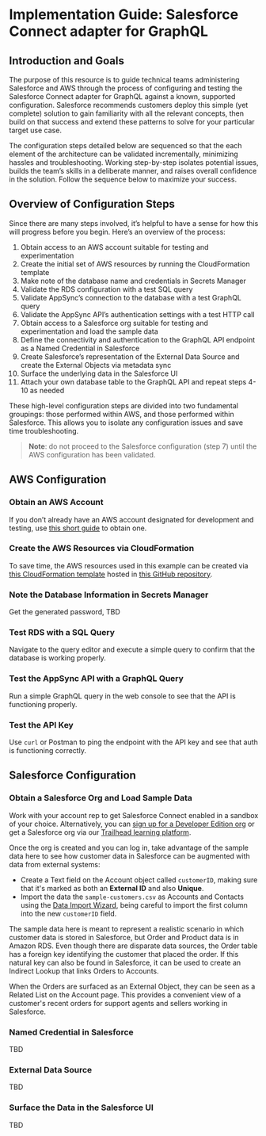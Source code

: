 # Implementation Guide: Salesforce Connect adapter for GraphQL
## Introduction and Goals
The purpose of this resource is to guide technical teams administering Salesforce and AWS through the process of configuring and testing the Salesforce Connect adapter for GraphQL against a known, supported configuration. Salesforce recommends customers deploy this simple (yet complete) solution to gain familiarity with all the relevant concepts, then build on that success and extend these patterns to solve for your particular target use case.

The configuration steps detailed below are sequenced so that the each element of the architecture can be validated incrementally, minimizing hassles and troubleshooting. Working step-by-step isolates potential issues, builds the team’s skills in a deliberate manner, and raises overall confidence in the solution. Follow the sequence below to maximize your success.

## Overview of Configuration Steps
Since there are many steps involved, it’s helpful to have a sense for how this will progress before you begin. Here’s an overview of the process:

1. Obtain access to an AWS account suitable for testing and experimentation
2. Create the initial set of AWS resources by running the CloudFormation template
3. Make note of the database name and credentials in Secrets Manager
4. Validate the RDS configuration with a test SQL query
5. Validate AppSync’s connection to the database with a test GraphQL query
6. Validate the AppSync API’s authentication settings with a test HTTP call
7. Obtain access to a Salesforce org suitable for testing and experimentation and load the sample data
8. Define the connectivity and authentication to the GraphQL API endpoint as a Named Credential in Salesforce
9. Create Salesforce’s representation of the External Data Source and create the External Objects via metadata sync
10. Surface the underlying data in the Salesforce UI 
11. Attach your own database table to the GraphQL API and repeat steps 4-10 as needed

These high-level configuration steps are divided into two fundamental groupings: those performed within AWS, and those performed within Salesforce. This allows you to isolate any configuration issues and save time troubleshooting.

> **Note**: do not proceed to the Salesforce configuration (step 7) until the AWS configuration has been validated.

## AWS Configuration
### Obtain an AWS Account
If you don’t already have an AWS account designated for development and testing, use [this short guide](https://aws.amazon.com/premiumsupport/knowledge-center/create-and-activate-aws-account/) to obtain one.

### Create the AWS Resources via CloudFormation
To save time, the AWS resources used in this example can be created via [this CloudFormation template](https://github.com/aws-samples/aws-appsync-sample-setup/blob/main/AppSyncGraphQLRDS.yaml) hosted in [this GitHub repository](https://github.com/aws-samples/aws-appsync-sample-setup). 

### Note the Database Information in Secrets Manager
Get the generated password, TBD

### Test RDS with a SQL Query
Navigate to the query editor and execute a simple query to confirm that the database is working properly.

### Test the AppSync API with a GraphQL Query
Run a simple GraphQL query in the web console to see that the API is functioning properly.

### Test the API Key
Use `curl` or Postman to ping the endpoint with the API key and see that auth is functioning correctly.

## Salesforce Configuration
### Obtain a Salesforce Org and Load Sample Data
Work with your account rep to get Salesforce Connect enabled in a sandbox of your choice. Alternatively, you can [sign up for a Developer Edition org](https://developer.salesforce.com/signup) or get a Salesforce org via our [Trailhead learning platform](https://trailhead.salesforce.com/).

Once the org is created and you can log in, take advantage of the sample data here to see how customer data in Salesforce can be augmented with data from external systems:

- Create a Text field on the Account object called `customerID`, making sure that it's marked as both an **External ID** and also **Unique**.
- Import the data the `sample-customers.csv` as Accounts and Contacts using the [Data Import Wizard](https://trailhead.salesforce.com/en/content/learn/projects/import-and-export-with-data-management-tools/use-the-data-import-wizard), being careful to import the first column into the new `customerID` field.

The sample data here is meant to represent a realistic scenario in which customer data is stored in Salesforce, but Order and Product data is in Amazon RDS. Even though there are disparate data sources, the Order table has a foreign key identifying the customer that placed the order. If this natural key can also be found in Salesforce, it can be used to create an Indirect Lookup that links Orders to Accounts.

When the Orders are surfaced as an External Object, they can be seen as a Related List on the Account page. This provides a convenient view of a customer's recent orders for support agents and sellers working in Salesforce.

### Named Credential in Salesforce
TBD

### External Data Source 
TBD

### Surface the Data in the Salesforce UI
TBD
